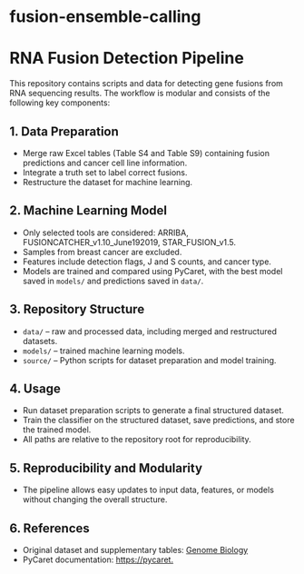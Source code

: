 # fusion-ensemble-calling
# RNA Fusion Detection Pipeline

This repository contains scripts and data for detecting gene fusions from RNA sequencing results. The workflow is modular and consists of the following key components:

## 1. Data Preparation
- Merge raw Excel tables (Table S4 and Table S9) containing fusion predictions and cancer cell line information.  
- Integrate a truth set to label correct fusions.  
- Restructure the dataset for machine learning.  

## 2. Machine Learning Model
- Only selected tools are considered: ARRIBA, FUSIONCATCHER_v1.10_June192019, STAR_FUSION_v1.5.  
- Samples from breast cancer are excluded.  
- Features include detection flags, J and S counts, and cancer type.  
- Models are trained and compared using PyCaret, with the best model saved in `models/` and predictions saved in `data/`.  

## 3. Repository Structure
- `data/` – raw and processed data, including merged and restructured datasets.  
- `models/` – trained machine learning models.  
- `source/` – Python scripts for dataset preparation and model training.  

## 4. Usage
- Run dataset preparation scripts to generate a final structured dataset.  
- Train the classifier on the structured dataset, save predictions, and store the trained model.  
- All paths are relative to the repository root for reproducibility.  

## 5. Reproducibility and Modularity
- The pipeline allows easy updates to input data, features, or models without changing the overall structure.  

## 6. References
- Original dataset and supplementary tables: [Genome Biology](https://genomebiology.biomedcentral.com/articles/10.1186/s13059-019-1842-9#Sec19)  
- PyCaret documentation: [https://pycaret.]()
